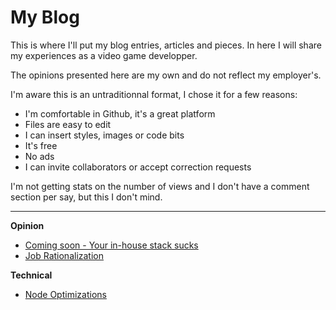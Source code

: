 # My Blog

This is where I'll put my blog entries, articles and pieces.
In here I will share my experiences as a video game developper.

The opinions presented here are my own and do not reflect my employer's.

I'm aware this is an untraditionnal format, I chose it for a few reasons:

- I'm comfortable in Github, it's a great platform
- Files are easy to edit
- I can insert styles, images or code bits
- It's free
- No ads
- I can invite collaborators or accept correction requests

I'm not getting stats on the number of views and I don't have a comment section per say, but this I don't mind.

---

**Opinion** 

- [Coming soon - Your in-house stack sucks](#)
- [Job Rationalization](http://github.com/fed135/blog/blob/master/opinion/job_rationalization.md)

**Technical**

- [Node Optimizations](http://github.com/fed135/blog/blob/master/tech/node_optimizations.md)
